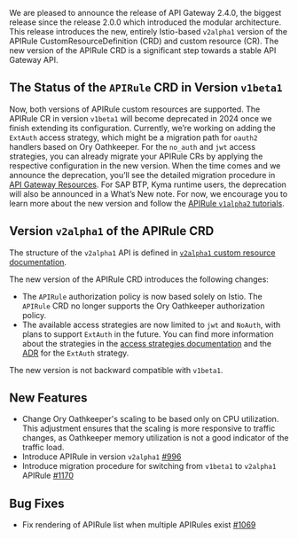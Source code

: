 We are pleased to announce the release of API Gateway 2.4.0, the biggest release since the release 2.0.0 which introduced the modular architecture.
This release introduces the new, entirely Istio-based `v2alpha1` version of the APIRule CustomResourceDefinition (CRD) and custom resource (CR).
The new version of the APIRule CRD is a significant step towards a stable API Gateway API.

## The Status of the `APIRule` CRD in Version `v1beta1`

Now, both versions of APIRule custom resources are supported. The APIRule CR in version `v1beta1` will become deprecated in 2024 once we finish extending its configuration. Currently, we’re working on adding the `ExtAuth` access strategy, which might be a migration path for `oauth2` handlers based on Ory Oathkeeper. For the `no_auth` and `jwt` access strategies, you can already migrate your APIRule CRs by applying the respective configuration in the new version. When the time comes and we announce the deprecation, you’ll see the detailed migration procedure in [API Gateway Resources](https://kyma-project.io/#/api-gateway/user/custom-resources/README). For SAP BTP, Kyma runtime users, the deprecation will also be announced in a What’s New note. For now, we encourage you to learn more about the new version and follow the [APIRule `v1alpha2` tutorials](https://kyma-project.io/#/api-gateway/user/tutorials/README).

## Version `v2alpha1` of the APIRule CRD

The structure of the `v2alpha1` API is defined in [`v2alpha1` custom resource documentation](../user/custom-resources/apirule/v2alpha1/04-10-apirule-custom-resource.md).

The new version of the APIRule CRD introduces the following changes:
- The `APIRule` authorization policy is now based solely on Istio. The `APIRule` CRD no longer supports the Ory Oathkeeper authorization policy.
- The available access strategies are now limited to `jwt` and `NoAuth`, with plans to support `ExtAuth` in the future. You can find more information about the strategies in the [access strategies documentation](https://kyma-project.io/#/user/custom-resources/apirule/v2alpha1/04-15-api-rule-access-strategies.md) and the [ADR](https://github.com/kyma-project/api-gateway/issues/938) for the `ExtAuth` strategy.

The new version is not backward compatible with `v1beta1`.


## New Features

- Change Ory Oathkeeper's scaling to be based only on CPU utilization. This adjustment ensures that the scaling is more responsive to traffic changes, as Oathkeeper memory utilization is not a good indicator of the traffic load.
- Introduce APIRule in version `v2alpha1` [#996](https://github.com/kyma-project/api-gateway/pull/996)
- Introduce migration procedure for switching from `v1beta1` to `v2alpha1` APIRule [#1170](https://github.com/kyma-project/api-gateway/pull/1170)

## Bug Fixes

- Fix rendering of APIRule list when multiple APIRules exist [#1069](https://github.com/kyma-project/api-gateway/pull/1069)
